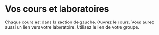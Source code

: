 # Vos cours et laboratoires 

Chaque cours est dans la section de gauche. Ouvrez le cours. Vous aurez aussi un lien vers votre laboratoire. Utilisez le lien de votre groupe. 